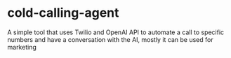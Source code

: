 # cold-calling-agent
A simple tool that uses Twilio and OpenAI API to automate a call to specific numbers and have a conversation with the AI, mostly it can be used for marketing
